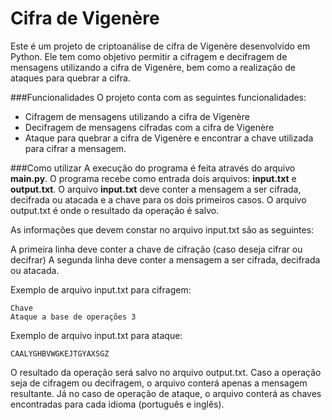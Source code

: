 # Cifra de Vigenère

Este é um projeto de criptoanálise de cifra de Vigenère desenvolvido em Python. Ele tem como objetivo permitir a cifragem e decifragem de mensagens utilizando a cifra de Vigenère, bem como a realização de ataques para quebrar a cifra.

###Funcionalidades
O projeto conta com as seguintes funcionalidades:

- Cifragem de mensagens utilizando a cifra de Vigenère
- Decifragem de mensagens cifradas com a cifra de Vigenère
- Ataque para quebrar a cifra de Vigenère e encontrar a chave utilizada para cifrar a mensagem.

###Como utilizar
A execução do programa é feita através do arquivo **main.py**. O programa recebe como entrada dois arquivos: **input.txt** e **output.txt**. O arquivo **input.txt** deve conter a mensagem a ser cifrada, decifrada ou atacada e a chave para os dois primeiros casos. O arquivo output.txt é onde o resultado da operação é salvo.

As informações que devem constar no arquivo input.txt são as seguintes:

A primeira linha deve conter a chave de cifração (caso deseja cifrar ou decifrar)
A segunda linha deve conter a mensagem a ser cifrada, decifrada ou atacada.

Exemplo de arquivo input.txt para cifragem:

```
Chave
Ataque a base de operações 3
```

Exemplo de arquivo input.txt para ataque:

```
CAALYGHBVWGKEJTGYAXSGZ
```

O resultado da operação será salvo no arquivo output.txt. Caso a operação seja de cifragem ou decifragem, o arquivo conterá apenas a mensagem resultante. Já no caso de operação de ataque, o arquivo conterá as chaves encontradas para cada idioma (português e inglês).
